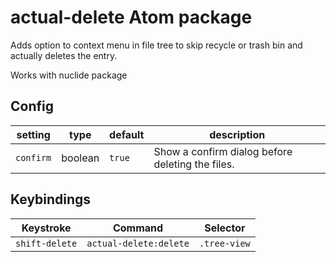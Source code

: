 # actual-delete Atom package

Adds option to context menu in file tree to skip recycle or trash bin and actually deletes the entry.

Works with nuclide package

## Config

| setting | type | default | description |
|---------|------|---------|-------------|
| `confirm` | boolean | `true` | Show a confirm dialog before deleting the files. |

## Keybindings
| Keystroke | Command | Selector |
|-----------|---------|----------|
| `shift-delete` | `actual-delete:delete` | `.tree-view` |
